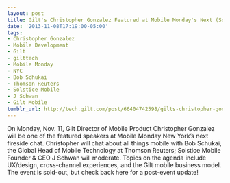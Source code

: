 ```yaml
---
layout: post
title: Gilt's Christopher Gonzalez Featured at Mobile Monday's Next (Sold-Out!) Event
date: '2013-11-08T17:19:00-05:00'
tags:
- Christopher Gonzalez
- Mobile Development
- Gilt
- gilttech
- Mobile Monday
- NYC
- Bob Schukai
- Thomson Reuters
- Solstice Mobile
- J Schwan
- Gilt Mobile
tumblr_url: http://tech.gilt.com/post/66404742598/gilts-christopher-gonzalez-featured-at-mobile
---
```



On Monday, Nov. 11, Gilt Director of Mobile Product Christopher Gonzalez will be one of the featured speakers at Mobile Monday New York’s next fireside chat. Christopher will chat about all things mobile with Bob Schukai, the Global Head of Mobile Technology at Thomson Reuters; Solstice Mobile Founder & CEO J Schwan will moderate. Topics on the agenda include UX/design, cross-channel experiences, and the Gilt mobile business model. The event is sold-out, but check back here for a post-event update!
